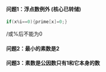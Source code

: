 #### 问题1：浮点数例外 (核心已转储)

```c
if(x%i==0){prime[x]=0;}
```

/或%后不能为0

#### 问题2：最小的素数是2

#### 问题3：素数是公因数只有1和它本身的数